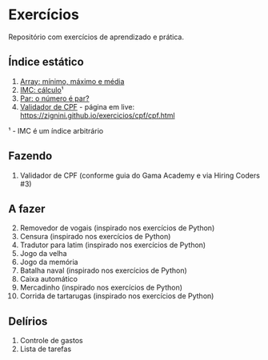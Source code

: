 # Exercícios 

Repositório com exercícios de aprendizado e prática. 

## Índice estático 

1. [Array: mínimo, máximo e média](js/array.js)
2. [IMC: cálculo](js/IMC.js)¹
3. [Par: o número é par?](js/par.js)
4. [Validador de CPF](cpf/cpf.html) - página em live: https://zignini.github.io/exercicios/cpf/cpf.html

¹ - IMC é um índice arbitrário 

## Fazendo 
1. Validador de CPF (conforme guia do Gama Academy e via Hiring Coders #3)

## A fazer 
2. Removedor de vogais (inspirado nos exercícios de Python)
3. Censura (inspirado nos exercícios de Python)
4. Tradutor para latim (inspirado nos exercícios de Python)
5. Jogo da velha
6. Jogo da memória
7. Batalha naval (inspirado nos exercícios de Python)
8. Caixa automático
9.  Mercadinho (inspirado nos exercícios de Python)
10. Corrida de tartarugas (inspirado nos exercícios de Python)

## Delírios
1. Controle de gastos 
2. Lista de tarefas
